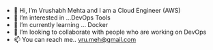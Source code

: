 - 👋 Hi, I’m Vrushabh Mehta and I am a Cloud Engineer (AWS)
- 👀 I’m interested in ...DevOps Tools  
- 🌱 I’m currently learning ... Docker 
- 💞️ I’m looking to collaborate with people who are working on DevOps 
- 📫 You can reach me.. vru.meh@gmail.com

<!---
vrushabhmehta89/vrushabhmehta89 is a ✨ special ✨ repository because its `README.md` (this file) appears on your GitHub profile.
You can click the Preview link to take a look at your changes.
--->
